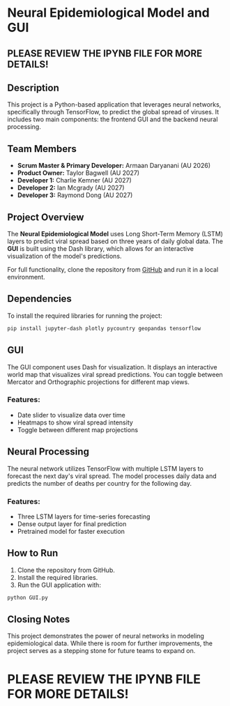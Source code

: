# Neural Epidemiological Model and GUI

## **PLEASE REVIEW THE **IPYNB** FILE FOR MORE DETAILS!**

## Description
This project is a Python-based application that leverages neural networks, specifically through TensorFlow, to predict the global spread of viruses. It includes two main components: the frontend GUI and the backend neural processing.

## Team Members
- **Scrum Master & Primary Developer:** Armaan Daryanani (AU 2026)
- **Product Owner:** Taylor Bagwell (AU 2027)
- **Developer 1:** Charlie Kemner (AU 2027)
- **Developer 2:** Ian Mcgrady (AU 2027)
- **Developer 3:** Raymond Dong (AU 2027)

## Project Overview
The **Neural Epidemiological Model** uses Long Short-Term Memory (LSTM) layers to predict viral spread based on three years of daily global data. The **GUI** is built using the Dash library, which allows for an interactive visualization of the model's predictions.

For full functionality, clone the repository from [GitHub](https://github.com/ArmaanDaryanani/Neural-Epidemiological-Modeling-and-GUI) and run it in a local environment.

## Dependencies
To install the required libraries for running the project:

```bash
pip install jupyter-dash plotly pycountry geopandas tensorflow
```

## GUI
The GUI component uses Dash for visualization. It displays an interactive world map that visualizes viral spread predictions. You can toggle between Mercator and Orthographic projections for different map views.

### Features:
- Date slider to visualize data over time
- Heatmaps to show viral spread intensity
- Toggle between different map projections

## Neural Processing
The neural network utilizes TensorFlow with multiple LSTM layers to forecast the next day's viral spread. The model processes daily data and predicts the number of deaths per country for the following day.

### Features:
- Three LSTM layers for time-series forecasting
- Dense output layer for final prediction
- Pretrained model for faster execution

## How to Run
1. Clone the repository from GitHub.
2. Install the required libraries.
3. Run the GUI application with:

```bash
python GUI.py
```

## Closing Notes
This project demonstrates the power of neural networks in modeling epidemiological data. While there is room for further improvements, the project serves as a stepping stone for future teams to expand on.


# PLEASE REVIEW THE **IPYNB** FILE FOR MORE DETAILS!
